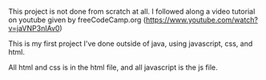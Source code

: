 This project is not done from scratch at all. I followed along a video tutorial on youtube given by freeCodeCamp.org (https://www.youtube.com/watch?v=jaVNP3nIAv0)

This is my first project I've done outside of java, using javascript, css, and html. 

All html and css is in the html file, and all javascript is the js file.

